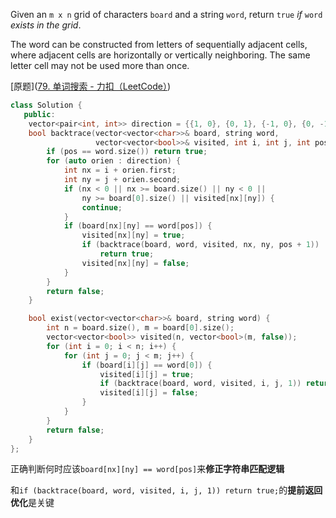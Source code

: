 Given an `m x n` grid of characters `board` and a string `word`, return `true` *if* `word` *exists in the grid*.

The word can be constructed from letters of sequentially adjacent cells, where adjacent cells are horizontally or vertically neighboring. The same letter cell may not be used more than once.

[原题]([79. 单词搜索 - 力扣（LeetCode）](https://leetcode.cn/problems/word-search/description/))

```cpp
class Solution {
   public:
    vector<pair<int, int>> direction = {{1, 0}, {0, 1}, {-1, 0}, {0, -1}};
    bool backtrace(vector<vector<char>>& board, string word,
                   vector<vector<bool>>& visited, int i, int j, int pos) {
        if (pos == word.size()) return true;
        for (auto orien : direction) {
            int nx = i + orien.first;
            int ny = j + orien.second;
            if (nx < 0 || nx >= board.size() || ny < 0 ||
                ny >= board[0].size() || visited[nx][ny]) {
                continue;
            }
            if (board[nx][ny] == word[pos]) {
                visited[nx][ny] = true;
                if (backtrace(board, word, visited, nx, ny, pos + 1))
                    return true;
                visited[nx][ny] = false;
            }
        }
        return false;
    }

    bool exist(vector<vector<char>>& board, string word) {
        int n = board.size(), m = board[0].size();
        vector<vector<bool>> visited(n, vector<bool>(m, false));
        for (int i = 0; i < n; i++) {
            for (int j = 0; j < m; j++) {
                if (board[i][j] == word[0]) {
                    visited[i][j] = true;
                    if (backtrace(board, word, visited, i, j, 1)) return true;
                    visited[i][j] = false;
                }
            }
        }
        return false;
    }
};
```

正确判断何时应该`board[nx][ny] == word[pos]`来**修正字符串匹配逻辑**

和`if (backtrace(board, word, visited, i, j, 1)) return true;`的**提前返回优化**是关键